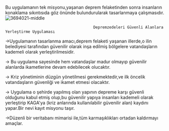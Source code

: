 Bu uygulamanın tek misyonu,yaşanan deprem felaketinden sonra insanların konaklama sıkıntısıda göz önünde bulundurularak tasarlanmaya çalışmasıdır.
![3694021-middle](https://user-images.githubusercontent.com/90137054/229484371-a1066ea2-b69f-488e-a4a7-1148112cd0cf.png)

  

                                           Depremzedeleri Güvenli Alanlara Yerleştirme Uygulaması

->Uygulamanın tasarlanma amacı,deprem felaketi yaşanan illerde,o ilin belediyesi tarafından güvenilir olarak inşa edilmiş bölgelere vatandaşların kademeli olarak yerleştirilmesidir.

-> Bu uygulama sayesinde hem vatandaşlar madur olmayıp güvenilir alanlarda ikametlerine devam edebilecek olucaktır.

-> Kriz yönetiminin düzgün yönetilmesi gerekmektedir,ve ilk öncelik vatandaşların güvenliği ve ikamet etmesi olacaktır.

-> Uygulama o şehirde yapılmış olan yapının depreme karşı güvenli olduğunu kabul etmiş olup,bu güvenilir yapıya insanları kademeli olarak yerleştirip KAGA'ya (kriz anlarında kullanılabilir güvenilir alan) kaydını yapar.Bir nevi kayıt misyonu taşır.

->Düzenli bir veritabanı mimarisi ile,tüm karmaşıklıkları ortadan kaldırmayı amaçlar.
